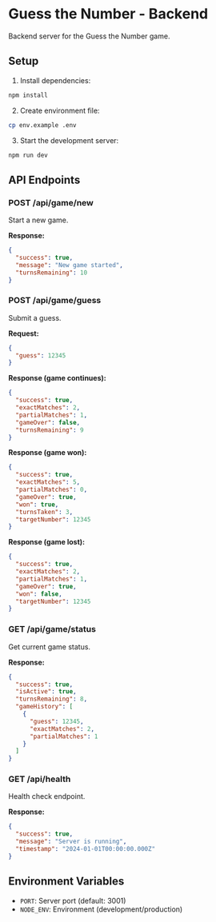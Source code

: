 # Guess the Number - Backend

Backend server for the Guess the Number game.

## Setup

1. Install dependencies:

```bash
npm install
```

2. Create environment file:

```bash
cp env.example .env
```

3. Start the development server:

```bash
npm run dev
```

## API Endpoints

### POST /api/game/new

Start a new game.

**Response:**

```json
{
  "success": true,
  "message": "New game started",
  "turnsRemaining": 10
}
```

### POST /api/game/guess

Submit a guess.

**Request:**

```json
{
  "guess": 12345
}
```

**Response (game continues):**

```json
{
  "success": true,
  "exactMatches": 2,
  "partialMatches": 1,
  "gameOver": false,
  "turnsRemaining": 9
}
```

**Response (game won):**

```json
{
  "success": true,
  "exactMatches": 5,
  "partialMatches": 0,
  "gameOver": true,
  "won": true,
  "turnsTaken": 3,
  "targetNumber": 12345
}
```

**Response (game lost):**

```json
{
  "success": true,
  "exactMatches": 2,
  "partialMatches": 1,
  "gameOver": true,
  "won": false,
  "targetNumber": 12345
}
```

### GET /api/game/status

Get current game status.

**Response:**

```json
{
  "success": true,
  "isActive": true,
  "turnsRemaining": 8,
  "gameHistory": [
    {
      "guess": 12345,
      "exactMatches": 2,
      "partialMatches": 1
    }
  ]
}
```

### GET /api/health

Health check endpoint.

**Response:**

```json
{
  "success": true,
  "message": "Server is running",
  "timestamp": "2024-01-01T00:00:00.000Z"
}
```

## Environment Variables

- `PORT`: Server port (default: 3001)
- `NODE_ENV`: Environment (development/production)
